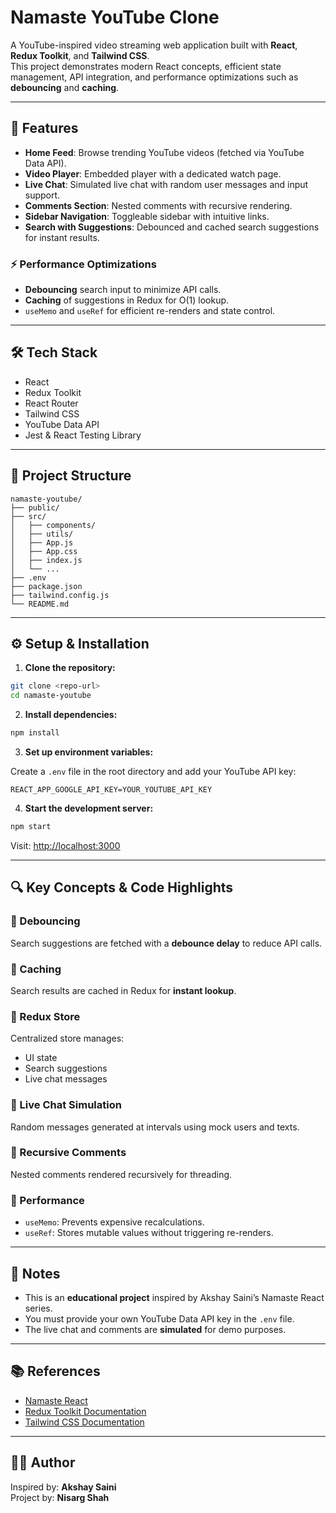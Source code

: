 # Namaste YouTube Clone

A YouTube-inspired video streaming web application built with **React**, **Redux Toolkit**, and **Tailwind CSS**.  
This project demonstrates modern React concepts, efficient state management, API integration, and performance optimizations such as **debouncing** and **caching**.

---

## 🚀 Features

- **Home Feed**: Browse trending YouTube videos (fetched via YouTube Data API).
- **Video Player**: Embedded player with a dedicated watch page.
- **Live Chat**: Simulated live chat with random user messages and input support.
- **Comments Section**: Nested comments with recursive rendering.
- **Sidebar Navigation**: Toggleable sidebar with intuitive links.
- **Search with Suggestions**: Debounced and cached search suggestions for instant results.

### ⚡ Performance Optimizations

- **Debouncing** search input to minimize API calls.
- **Caching** of suggestions in Redux for O(1) lookup.
- `useMemo` and `useRef` for efficient re-renders and state control.

---

## 🛠️ Tech Stack

- React
- Redux Toolkit
- React Router
- Tailwind CSS
- YouTube Data API
- Jest & React Testing Library

---

## 📁 Project Structure

```
namaste-youtube/
├── public/
├── src/
│   ├── components/
│   ├── utils/
│   ├── App.js
│   ├── App.css
│   ├── index.js
│   └── ...
├── .env
├── package.json
├── tailwind.config.js
└── README.md
```

---

## ⚙️ Setup & Installation

1. **Clone the repository:**

```bash
git clone <repo-url>
cd namaste-youtube
```

2. **Install dependencies:**

```bash
npm install
```

3. **Set up environment variables:**

Create a `.env` file in the root directory and add your YouTube API key:

```
REACT_APP_GOOGLE_API_KEY=YOUR_YOUTUBE_API_KEY
```

4. **Start the development server:**

```bash
npm start
```

Visit: [http://localhost:3000](http://localhost:3000)

---

## 🔍 Key Concepts & Code Highlights

### 🔁 Debouncing
Search suggestions are fetched with a **debounce delay** to reduce API calls.

### 🧠 Caching
Search results are cached in Redux for **instant lookup**.

### 🧵 Redux Store
Centralized store manages:
- UI state
- Search suggestions
- Live chat messages

### 💬 Live Chat Simulation
Random messages generated at intervals using mock users and texts.

### 🧷 Recursive Comments
Nested comments rendered recursively for threading.

### 🚀 Performance
- `useMemo`: Prevents expensive recalculations.
- `useRef`: Stores mutable values without triggering re-renders.

---

## 📌 Notes

- This is an **educational project** inspired by Akshay Saini’s Namaste React series.
- You must provide your own YouTube Data API key in the `.env` file.
- The live chat and comments are **simulated** for demo purposes.

---

## 📚 References

- [Namaste React](https://namastedev.com/learn/namaste-react)
- [Redux Toolkit Documentation](https://redux-toolkit.js.org/)
- [Tailwind CSS Documentation](https://tailwindcss.com/)

---

## 👨‍💻 Author

Inspired by: **Akshay Saini**  
Project by: **Nisarg Shah**
